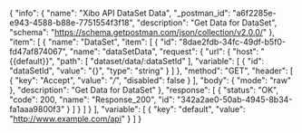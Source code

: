 {
  "info": {
    "name": "Xibo API DataSet Data",
    "_postman_id": "a6f2285e-e943-4588-b88e-7751554f3f18",
    "description": "Get Data for DataSet",
    "schema": "https://schema.getpostman.com/json/collection/v2.0.0/"
  },
  "item": [
    {
      "name": "DataSet",
      "item": [
        {
          "id": "8dae2fdb-34fc-49df-b5f0-fd47af874067",
          "name": "dataSetData",
          "request": {
            "url": {
              "host": "{{default}}",
              "path": [
                "dataset/data/:dataSetId"
              ],
              "variable": [
                {
                  "id": "dataSetId",
                  "value": "{}",
                  "type": "string"
                }
              ]
            },
            "method": "GET",
            "header": [
              {
                "key": "Accept",
                "value": "*/*",
                "disabled": false
              }
            ],
            "body": {
              "mode": "raw"
            },
            "description": "Get Data for DataSet"
          },
          "response": [
            {
              "status": "OK",
              "code": 200,
              "name": "Response_200",
              "id": "342a2ae0-50ab-4945-8b34-fa1aaa9800f3"
            }
          ]
        }
      ]
    }
  ],
  "variable": [
    {
      "key": "default",
      "value": "http://www.example.com/api"
    }
  ]
}